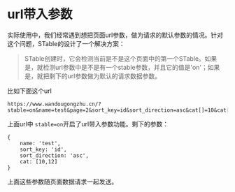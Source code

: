 # url带入参数
实际使用中，我们经常遇到想把页面url参数，做为请求的默认参数的情况。针对这个问题，STable的设计了一个解决方案：
> STable创建时，它会检测当前是不是这个页面中的第一个STable。如果是，就检测url参数中是不是有一个stable参数，并且它的值是'on'；如果是，就把剩下的url参数做为默认的请求数据参数。

比如下面这个url
```
https://www.wandougongzhu.cn/?stable=on&name=test&page=2&sort_key=id&sort_direction=asc&cat[]=10&cat[]=12
```
上面url中 `stable=on`开启了url带入参数功能。剩下的参数：
```
{
	name: 'test',
	sort_key: 'id',
	sort_direction: 'asc',
	cat: [10,12]
}
```
上面这些参数随页面数据请求一起发送。